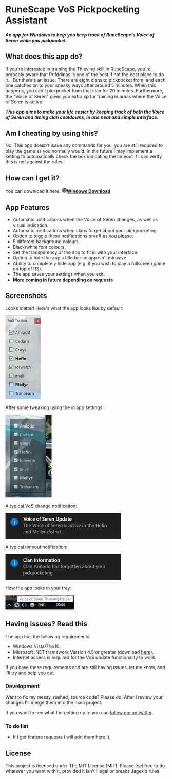 # RuneScape VoS Pickpocketing Assistant


##### An app for Windows to help you keep track of RuneScape's Voice of Seren while you pickpocket.




## What does this app do?
If you're interested in training the Thieving skill in RuneScape, you're probably aware that Prifddinas is one of the best if not the best place to do it... But there's an issue. There are eight clans to pickpocket from, and each one catches on to your sneaky ways after around 5 minutes. When this happens, you can't pickpocket from that clan for 20 minutes. Furthermore, the "Voice of Seren" gives you extra xp for training in areas where the Voice of Seren is active.

_**This app aims to make your life easier by keeping track of both the Voice of Seren and timing clan cooldowns, in one neat and simple interface.**_

## Am I cheating by using this?
No. This app doesn't issue any commands for you, you are still required to play the game as you normally would. In the future I may implement a setting to automatically check the box indicating the timeout if I can verify this is not against the rules.

## How can I get it?
You can download it here: **[![Windows Icon](https://raw.githubusercontent.com/nattyxd/voiceofseren/master/img/windowsicon.png "Download for Windows")Windows Download](binary/vosapp.exe)**

## App Features
  - Automatic notifications when the Voice of Seren changes, as well as visual indication.
  - Automatic notifications when clans forget about your pickpocketing.
  - Option to toggle these notifications on/off as you please.
  - 5 different background colours.
  - Black/white font colours.
  - Set the transparency of the app to fit in with your interface.
  - Option to hide the app's title bar so app isn't intrusive.
  - Ability to completely hide app (e.g. if you wish to play a fullscreen game on top of RS).
  - The app saves your settings when you exit.
  - **More coming in future depending on requests**
  

## Screenshots
Looks matter! Here's what the app looks like by default:

![If you don't touch any settings the app looks like this](https://raw.githubusercontent.com/nattyxd/voiceofseren/master/img/default_look.png "If you don't touch any settings the app looks like this")

After some tweaking using the in app settings:

![alt text](https://raw.githubusercontent.com/nattyxd/voiceofseren/master/img/tweaked_look.png "This is how the app looks in my interface")

A typical VoS change notification:

![Seen every hour](https://raw.githubusercontent.com/nattyxd/voiceofseren/master/img/vos_update.png "Seen every hour")

A typical timeout notification:

![Seen when clans forget your pickpocketing](https://raw.githubusercontent.com/nattyxd/voiceofseren/master/img/timeout_notification.png "Seen when clans forget your pickpocketing")

How the app looks in your tray:

![Tray icon](https://raw.githubusercontent.com/nattyxd/voiceofseren/master/img/tray.png "Tray icon")



## Having issues? Read this
The app has the following requirements:
  - Windows Vista/7/8/10.
  - Microsoft .NET framework Version 4.5 or greater (download [here](https://www.microsoft.com/en-gb/download/details.aspx?id=30653)).
  - Internet access is required for the VoS update functionality to work.

If you have these requirements and are still having issues, let me know, and I'll try and help you out.


### Development

Want to fix my messy, rushed, source code? Please do! After I review your changes I'll merge them into the main project.

If you want to see what I'm getting up to you can [follow me on twitter](https://twitter.com/natbaulchjones).

### To do list

 - If I get feature requests I will add them here :)

License
----

This project is licensed under The MIT License (MIT). Please feel free to do whatever you want with it, provided it isn't illegal or breaks Jagex's rules.
